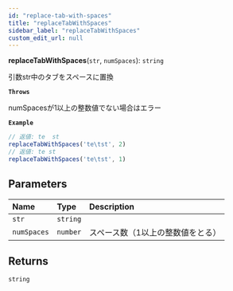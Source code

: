 ```yaml
---
id: "replace-tab-with-spaces"
title: "replaceTabWithSpaces"
sidebar_label: "replaceTabWithSpaces"
custom_edit_url: null
---
```


**replaceTabWithSpaces**(`str`, `numSpaces`): `string`

引数str中のタブをスペースに置換

**`Throws`**

numSpacesが1以上の整数値でない場合はエラー

**`Example`**

```ts
// 返値: te  st
replaceTabWithSpaces('te\tst', 2)
// 返値: te st
replaceTabWithSpaces('te\tst', 1)
```

## Parameters

| Name | Type | Description |
| :------ | :------ | :------ |
| `str` | `string` |  |
| `numSpaces` | `number` | スペース数（1以上の整数値をとる） |

## Returns

`string`

